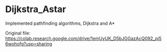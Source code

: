 # Dijkstra_Astar
Implemented pathfinding algorithms, Dijkstra and A*

Original file: https://colab.research.google.com/drive/1emUyUK_D5bJGGazAcQ092_pi56wohofg?usp=sharing
